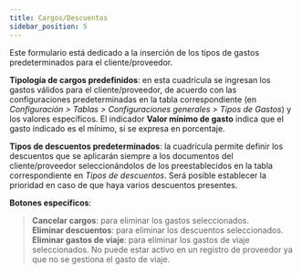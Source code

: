 ```yaml
---
title: Cargos/Descuentos
sidebar_position: 5
---
```


Este formulario está dedicado a la inserción de los tipos de gastos predeterminados para el cliente/proveedor.

**Tipología de cargos predefinidos**: en esta cuadrícula se ingresan los gastos válidos para el cliente/proveedor, de acuerdo con las configuraciones predeterminadas en la tabla correspondiente (en *Configuración > Tablas > Configuraciones generales > Tipos de Gastos*) y los valores específicos. El indicador **Valor mínimo de gasto** indica que el gasto indicado es el mínimo, si se expresa en porcentaje.

**Tipos de descuentos predeterminados**: la cuadrícula permite definir los descuentos que se aplicarán siempre a los documentos del cliente/proveedor seleccionándolos de los preestablecidos en la tabla correspondiente en *Tipos de descuentos*. Será posible establecer la prioridad en caso de que haya varios descuentos presentes.

**Botones específicos**:  
> **Cancelar cargos**: para eliminar los gastos seleccionados.  
> **Eliminar descuentos**: para eliminar los descuentos seleccionados.  
> **Eliminar gastos de viaje**: para eliminar los gastos de viaje seleccionados. No puede estar activo en un registro de proveedor ya que no se gestiona el gasto de viaje.